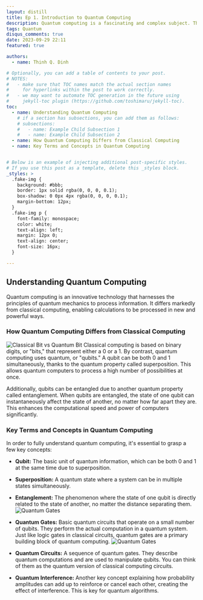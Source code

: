 ```yaml
---
layout: distill
title: Ep 1. Introduction to Quantum Computing
description: Quantum computing is a fascinating and complex subject. This article will serve as an introductory guide, designed to usher beginners into this field.
tags: Quantum
disqus_comments: true
date: 2023-09-29 22:11
featured: true

authors:
  - name: Thinh Q. Dinh

# Optionally, you can add a table of contents to your post.
# NOTES:
#   - make sure that TOC names match the actual section names
#     for hyperlinks within the post to work correctly.
#   - we may want to automate TOC generation in the future using
#     jekyll-toc plugin (https://github.com/toshimaru/jekyll-toc).
toc:
  - name: Understanding Quantum Computing
    # if a section has subsections, you can add them as follows:
    # subsections:
    #   - name: Example Child Subsection 1
    #   - name: Example Child Subsection 2
  - name: How Quantum Computing Differs from Classical Computing
  - name: Key Terms and Concepts in Quantum Computing


# Below is an example of injecting additional post-specific styles.
# If you use this post as a template, delete this _styles block.
_styles: >
  .fake-img {
    background: #bbb;
    border: 1px solid rgba(0, 0, 0, 0.1);
    box-shadow: 0 0px 4px rgba(0, 0, 0, 0.1);
    margin-bottom: 12px;
  }
  .fake-img p {
    font-family: monospace;
    color: white;
    text-align: left;
    margin: 12px 0;
    text-align: center;
    font-size: 16px;
  }

---
```


## Understanding Quantum Computing

Quantum computing is an innovative technology that harnesses the principles of quantum mechanics to process information. It differs markedly from classical computing, enabling calculations to be processed in new and powerful ways.

### How Quantum Computing Differs from Classical Computing
![Classical Bit vs Quantum Bit](https://www.researchgate.net/profile/Zahid-Hussain-63/publication/308414229/figure/fig2/AS:669710362353681@1536682801640/Figure-1-Classical-Bit-Vs-Qubit.ppm)
Classical computing is based on binary digits, or "bits," that represent either a 0 or a 1. By contrast, quantum computing uses quantum, or "qubits." A qubit can be both 0 and 1 simultaneously, thanks to the quantum property called superposition. This allows quantum computers to process a high number of possibilities at once.

Additionally, qubits can be entangled due to another quantum property called entanglement. When qubits are entangled, the state of one qubit can instantaneously affect the state of another, no matter how far apart they are. This enhances the computational speed and power of computers significantly.

### Key Terms and Concepts in Quantum Computing

In order to fully understand quantum computing, it's essential to grasp a few key concepts:

- **Qubit:** The basic unit of quantum information, which can be both 0 and 1 at the same time due to superposition.

- **Superposition:** A quantum state where a system can be in multiple states simultaneously.

- **Entanglement:** The phenomenon where the state of one qubit is directly related to the state of another, no matter the distance separating them.
![Quantum Gates](https://www.lancaster.ac.uk/staff/schomeru/lecturenotes/Quantum%20Information%20Processing/qgates.png)

- **Quantum Gates:** Basic quantum circuits that operate on a small number of qubits. They perform the actual computation in a quantum system. Just like logic gates in classical circuits, quantum gates are a primary building block of quantum computing.
![Quantum Gates](https://www.researchgate.net/profile/Ritu-Kapur/publication/348690539/figure/fig2/AS:982847284314123@1611340461981/An-example-quantum-circuit-developed-using-IBMs-quantum-computing-simulator.ppm)

- **Quantum Circuits:** A sequence of quantum gates. They describe quantum computations and are used to manipulate qubits. You can think of them as the quantum version of classical computing circuits.

- **Quantum Interference:** Another key concept explaining how probability amplitudes can add up to reinforce or cancel each other, creating the effect of interference. This is key for quantum algorithms.
